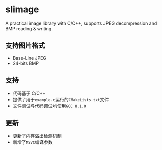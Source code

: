 # slimage
 A practical image library with C/C++, supports JPEG decompression and BMP reading & writing. 

## 支持图片格式
* Base-Line JPEG
* 24-bits BMP

## 支持
* 代码基于 C/C++
* 提供了用于`example.c`运行的`CMakeLists.txt`文件
* 文件测试与代码调试均使用`GCC 8.1.0`

## 更新
* 更新了内存溢出检测机制
* 新增了`MSVC`编译参数
